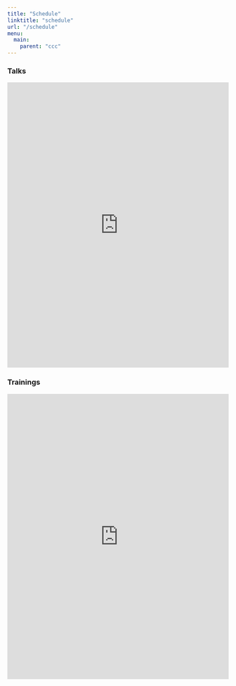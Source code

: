 ```yaml
---
title: "Schedule"
linktitle: "schedule"
url: "/schedule"
menu:
  main:
    parent: "ccc"
---
```


### Talks

<div class="min-vh-100">
  <iframe
    id="talks-schedule"
    width="100%"
    height="650px"
    frameborder="0"
    src="https://ccc2019cfp.busyconf.com/schedule"
    >
  </iframe>
</div>

### Trainings

<div class="min-vh-100">
  <iframe
    id="training-schedule"
    width="100%"
    height="650px"
    frameborder="0"
    src="https://ccc2019cft.busyconf.com/schedule"
    >
  </iframe>
</div>